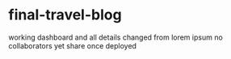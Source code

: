 # final-travel-blog
working dashboard and all details changed from lorem ipsum no collaborators yet share once deployed
